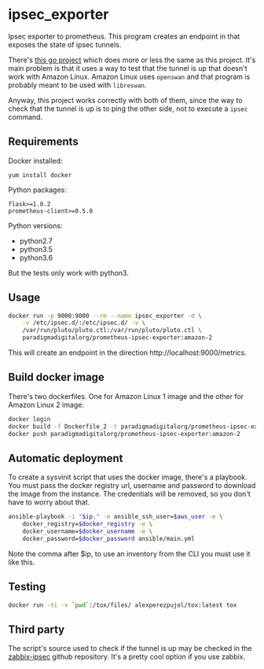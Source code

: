 # ipsec_exporter
Ipsec exporter to prometheus. This program creates an endpoint in that exposes
the state of ipsec tunnels.

There's [this go project](https://github.com/dennisstritzke/ipsec_exporter)
which does more or less the same as this project. It's main problem is that it
uses a way to test that the tunnel is up that doesn't work with Amazon Linux.
Amazon Linux uses `openswan` and that program is probably meant to be used with
`libreswan`.

Anyway, this project works correctly with both of them, since the way to check
that the tunnel is up is to ping the other side, not to execute a `ipsec`
command.

## Requirements

Docker installed:
```text
yum install docker
```

Python packages:

```text
flask>=1.0.2
prometheus-client>=0.5.0
```

Python versions:
- python2.7
- python3.5
- python3.6

But the tests only work with python3.

## Usage

```bash
docker run -p 9000:9000 --rm --name ipsec_exporter -d \
    -v /etc/ipsec.d/:/etc/ipsec.d/ -v \
    /var/run/pluto/pluto.ctl:/var/run/pluto/pluto.ctl \
    paradigmadigitalorg/prometheus-ipsec-exporter:amazon-2
```

This will create an endpoint in the direction http://localhost:9000/metrics.

## Build docker image

There's two dockerfiles. One for Amazon Linux 1 image and the other for Amazon
Linux 2 image:

``` bash
docker login
docker build -f Dockerfile_2 -t paradigmadigitalorg/prometheus-ipsec-exporter:amazon-2 .
docker push paradigmadigitalorg/prometheus-ipsec-exporter:amazon-2
```

## Automatic deployment

To create a sysvinit script that uses the docker image, there's a playbook. You
must pass the docker registry url, username and password to download the image
from the instance. The credentials will be removed, so you don't have to worry
about that.

``` bash
ansible-playbook -i "$ip," -e ansible_ssh_user=$aws_user -e \
    docker_registry=$docker_registry -e \
    docker_username=$docker_username -e \
    docker_password=$docker_password ansible/main.yml
```

Note the comma after $ip, to use an inventory from the CLI you must use it like
this.

## Testing

``` bash
docker run -ti -v `pwd`:/tox/files/ alexperezpujol/tox:latest tox
```

## Third party

The script's source used to check if the tunnel is up may be checked in the
[zabbix-ipsec](https://github.com/a-schild/zabbix-ipsec) github repository. It's
a pretty cool option if you use zabbix.
